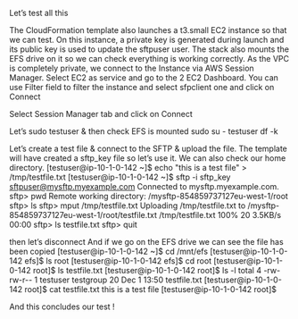 Let’s test all this

The CloudFormation template also launches a t3.small EC2 instance so that we can test. On this instance, a private key is generated during launch and its public key is used to update the sftpuser user.
The stack also mounts the EFS drive on it so we can check everything is working correctly.
As the VPC is completely private, we connect to the Instance via AWS Session Manager.
Select EC2 as service and go to the 2 EC2 Dashboard. You can use Filter field to filter the instance and select sfpclient one and click on Connect

Select Session Manager tab and click on Connect
  

Let’s sudo testuser & then check EFS is mounted
sudo su - testuser
df -k

Let’s create a test file & connect to the SFTP  & upload the file. The template will have created a sftp_key file so let’s use it.  We can also check our home directory.
[testuser@ip-10-1-0-142 ~]$ echo "this is a test file" > /tmp/testfile.txt
[testuser@ip-10-1-0-142 ~]$ sftp -i sftp_key sftpuser@mysftp.myexample.com
Connected to mysftp.myexample.com.
sftp> pwd
Remote working directory: /mysftp-854859737127eu-west-1/root
sftp> ls
sftp> mput /tmp/testfile.txt
Uploading /tmp/testfile.txt to /mysftp-854859737127eu-west-1/root/testfile.txt
/tmp/testfile.txt                                                                                              100%   20     3.5KB/s   00:00
sftp> ls
testfile.txt
sftp> quit


then let’s disconnect
And  if we go on the EFS drive we can see the file has been copied
[testuser@ip-10-1-0-142 ~]$ cd /mnt/efs
[testuser@ip-10-1-0-142 efs]$ ls
root
[testuser@ip-10-1-0-142 efs]$ cd root
[testuser@ip-10-1-0-142 root]$ ls
testfile.txt
[testuser@ip-10-1-0-142 root]$ ls -l
total 4
-rw-rw-r-- 1 testuser testgroup 20 Dec  1 13:50 testfile.txt
[testuser@ip-10-1-0-142 root]$ cat testfile.txt
this is a test file
[testuser@ip-10-1-0-142 root]$

And this concludes our test !

